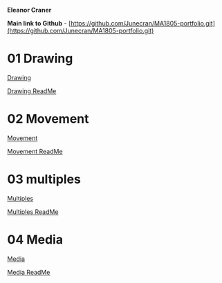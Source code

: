 **Eleanor Craner**

**Main link to Github** - 
[https://github.com/Junecran/MA1805-portfolio.git](https://github.com/Junecran/MA1805-portfolio.git)



# 01 Drawing
[Drawing](01_Drawing/index.html)

[Drawing ReadMe](01_Drawing/README.md)

# 02 Movement
[Movement](02_Movement/index.html)

[Movement ReadMe](02_Movement/README.md)

# 03 multiples
[Multiples](03_Multiples/index.html)

[Multiples ReadMe](03_Multiples/README.md)

# 04 Media 
[Media](04_Media/index.html)

[Media ReadMe](04_Media/README.md)